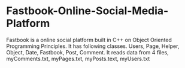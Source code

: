 # Fastbook-Online-Social-Media-Platform
Fastbook is a online social platform built in C++ on Object Oriented Programming Principles. It has following classes. Users, Page, Helper, Object, Date, Fastbook, Post, Comment.
It reads data from 4 files, myComments.txt, myPages.txt, myPosts.text, myUsers.txt

